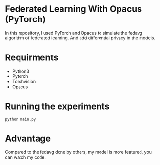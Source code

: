 # Federated Learning With Opacus (PyTorch)

In this repository, I used PyTorch and Opacus to simulate the fedavg algorithm of federated learning. And add differential privacy in the models.


# Requirments

* Python3
* Pytorch
* Torchvision
* Opacus


# Running the experiments
```
python main.py
```

# Advantage
Compared to the fedavg done by others, my model is more featured, you can watch my code.
